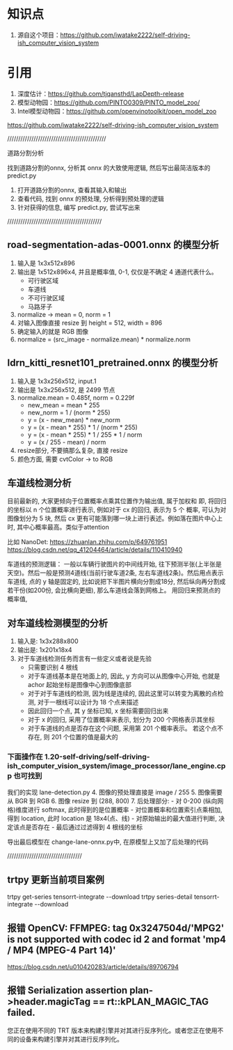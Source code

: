 # 知识点
1. 源自这个项目：https://github.com/iwatake2222/self-driving-ish_computer_vision_system

# 引用
1. 深度估计：https://github.com/tjqansthd/LapDepth-release
2. 模型动物园：https://github.com/PINTO0309/PINTO_model_zoo/
3. Intel模型动物园：https://github.com/openvinotoolkit/open_model_zoo

https://github.com/iwatake2222/self-driving-ish_computer_vision_system


/////////////////////////////////////////////

道路分割分析

找到道路分割的onnx, 分析其 onnx 的大致使用逻辑, 然后写出最简洁版本的 predict.py

1. 打开道路分割的onnx, 查看其输入和输出
2. 查看代码, 找到 onnx 的预处理, 分析得到预处理的逻辑
3. 针对获得的信息, 编写 predict.py, 尝试写出来

///////////////////////////////////////////

## road-segmentation-adas-0001.onnx 的模型分析
1. 输入是 1x3x512x896
2. 输出是 1x512x896x4, 并且是概率值, 0-1, 仅仅是不确定 4 通道代表什么。
    - 可行驶区域
    - 车道线
    - 不可行驶区域
    - 马路牙子
3. normalize -> mean = 0, norm = 1
4. 对输入图像直接 resize 到 height = 512, width = 896
5. 确定输入的就是 RGB 图像
6. normalize = (src_image - normalize.mean) * normalize.norm

## Idrn_kitti_resnet101_pretrained.onnx 的模型分析
1. 输入是 1x3x256x512, input.1
2. 输出是 1x3x256x512, 是 2499 节点
3. normalize.mean = 0.485f, norm = 0.229f
    - new_mean = mean * 255
    - new_norm = 1 / (norm * 255)
    - y = (x - new_mean) * new_norm
    - y = (x - mean * 255) * 1 / (norm * 255)
    - y = (x - mean * 255) * 1 / 255 * 1 / norm
    - y = (x / 255 - mean) / norm
4. resize部分, 不要搞那么复杂, 直接 resize
5. 颜色方面, 需要 cvtColor -> to RGB

## 车道线检测分析

目前最新的, 大家更倾向于位置概率点乘其位置作为输出值, 属于加权和
即, 将回归的坐标以 n 个位置概率进行表示, 例如对于 cx 的回归, 表示为 5 个 概率, 可认为对图像划分为 5 块, 然后 cx 更有可能落到哪一块上进行表述。例如落在图片中心上时, 其中心概率最高。类似于attention

比如 NanoDet:
https://zhuanlan.zhihu.com/p/649761951
https://blog.csdn.net/qq_41204464/article/details/110410940

车道线的预测逻辑：
一般以车辆行驶图片的中间线开始, 往下预测半张(上半张是天空)。然后一般是预测4道线(当前行驶车道2条, 左右车道线2条)。然后用点表示车道线, 点的 y 轴是固定的, 比如说把下半图片横向分割成18分, 然后纵向再分割成若干份(如200份, 会比横向更细), 那么车道线会落到网格上。 用回归来预测点的概率值, 

## 对车道线检测模型的分析
1. 输入是: 1x3x288x800
2. 输出是: 1x201x18x4
3. 对于车道线检测任务而言有一些定义或者说是先验
    - 只需要识别 4 根线
    - 对于车道线基本是在地面上的, 因此, y 方向可以从图像中心开始, 也就是 achor 起始坐标是图像中心到图像底部
    - 对于对于车道线的检测, 因为线是连续的, 因此这里可以转变为离散的点检测, 对于一根线可以设计为 18 个点来描述
    - 因此回归一个点, 其 y 坐标已知, x 坐标需要回归出来
    - 对于 x 的回归, 采用了位置概率来表示, 划分为 200 个网格表示其坐标
    - 对于车道线的点是否存在这个问题, 采用第 201 个概率表示。 若这个点不存在, 则 201 个位置的值是最大的
### 下面操作在 1.20-self-driving/self-driving-ish_computer_vision_system/image_processor/lane_engine.cpp 也可找到
我们的实现 lane-detection.py
4. 图像的预处理直接是 image / 255
5. 图像需要从 BGR 到 RGB
6. 图像 resize 到 (288, 800)
7. 后处理部分:
    - 对 0-200 (纵向网格)维度进行 softmax, 此时得到的是位置概率
    - 对位置概率和位置索引点乘相加, 得到 location, 此时 location 是 18x4(点、线)
    - 对原始输出的最大值进行判断, 决定该点是否存在
    - 最后通过过滤得到 4 根线的坐标

导出最后模型在 change-lane-onnx.py中, 在原模型上又加了后处理的代码

//////////////////////////////////

## trtpy 更新当前项目案例
trtpy get-series tensorrt-integrate --download
trtpy series-detail tensorrt-integrate --download

## 报错 OpenCV: FFMPEG: tag 0x3247504d/'MPG2' is not supported with codec id 2 and format 'mp4 / MP4 (MPEG-4 Part 14)'
https://blog.csdn.net/u010420283/article/details/89706794

## 报错 Serialization assertion plan->header.magicTag == rt::kPLAN_MAGIC_TAG failed.
您正在使用不同的 TRT 版本来构建引擎并对其进行反序列化。或者您正在使用不同的设备来构建引擎并对其进行反序列化。

